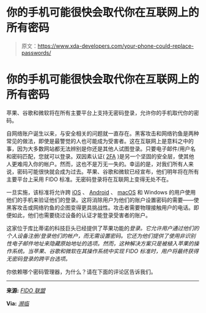 # 你的手机可能很快会取代你在互联网上的所有密码

> 原文：<https://www.xda-developers.com/your-phone-could-replace-passwords/>

# 你的手机可能很快会取代你在互联网上的所有密码

苹果、谷歌和微软将在所有主要平台上支持无密码登录，允许你的手机取代你的密码。

自网络账户诞生以来，与安全相关的问题就一直存在。黑客攻击和网络钓鱼是两种常见的做法，即使是最警觉的人也可能成为受害者。这在互联网上是意料之中的事，因为大多数网站都无法辨别是你还是其他人试图登录。只要电子邮件/用户名和密码匹配，您就可以登录。双因素认证( [2FA](https://www.xda-developers.com/how-to-use-2fa-code-generator-ios/) )是另一个坚固的安全层，使其他人更难闯入你的帐户。然而，这也不是万无一失的。幸运的是，对我们所有人来说，密码可能很快就会成为过去。苹果、谷歌和微软已经宣布，他们明年将在所有主要平台上采用 FIDO 标准。无密码登录将在互联网上变得无处不在。

一旦实施，该标准将允许跨 [iOS](https://www.xda-developers.com/wwdc22-wishlist-ios-16-features/) 、 [Android](https://www.xda-developers.com/android-13/) 、 [macOS](https://www.xda-developers.com/wwdc22-wishlist-ipados-16-watchos-9-macos-13-features/) 和 Windows 的用户使用他们的手机来验证他们的登录。这将消除用户为他们的账户设置密码的需要——使黑客攻击或网络钓鱼的企图变得更具挑战性。攻击者需要物理接触用户的电话。即便如此，他们也需要绕过设备的认证才能登录受害者的账户。

这家位于库比蒂诺的科技巨头已经提供了苹果功能的*登录。它允许用户通过他们的个人设备注册/登录他们的帐户，而无需设置密码。它还为他们提供了使用非识别性电子邮件地址来隐藏原始地址的选项。然而，这种解决方案只是被植入苹果的操作系统。当苹果、谷歌和微软在其操作系统中实现 FIDO 标准时，用户将最终获得无密码登录的跨平台选项。*

你依赖哪个密码管理器，为什么？请在下面的评论区告诉我们。

* * *

**来源:** *[FIDO 联盟](https://fidoalliance.org/apple-google-and-microsoft-commit-to-expanded-support-for-fido-standard-to-accelerate-availability-of-passwordless-sign-ins/)*

**Via:** [*濒临*](https://www.theverge.com/2022/5/5/23057646/apple-google-microsoft-passwordless-sign-in-fido?utm_campaign=theverge&utm_content=chorus&utm_medium=social&utm_source=twitter)